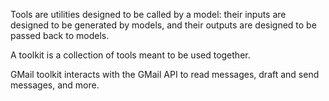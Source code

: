 Tools are utilities designed to be called by a model: their inputs are designed to be generated by models, and their outputs are designed to be passed back to models.

A toolkit is a collection of tools meant to be used together.

GMail toolkit interacts with the GMail API to read messages, draft and send messages, and more. 
